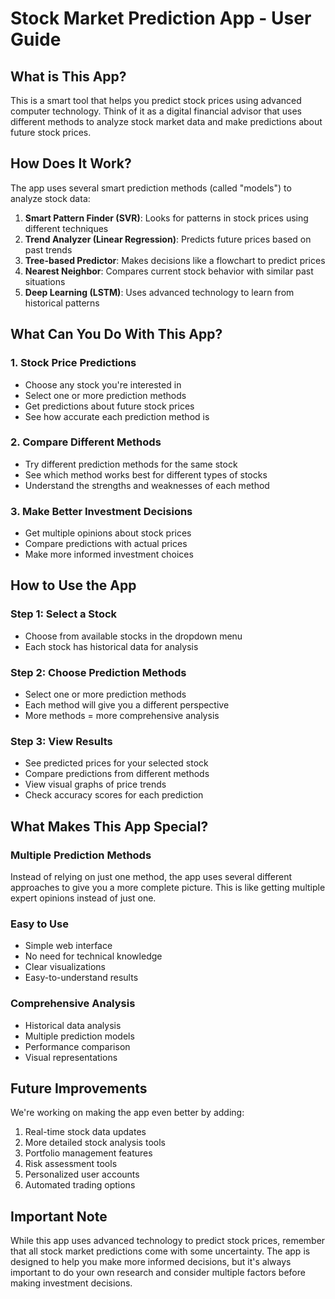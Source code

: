 # Stock Market Prediction App - User Guide

## What is This App?
This is a smart tool that helps you predict stock prices using advanced computer technology. Think of it as a digital financial advisor that uses different methods to analyze stock market data and make predictions about future stock prices.

## How Does It Work?
The app uses several smart prediction methods (called "models") to analyze stock data:
1. **Smart Pattern Finder (SVR)**: Looks for patterns in stock prices using different techniques
2. **Trend Analyzer (Linear Regression)**: Predicts future prices based on past trends
3. **Tree-based Predictor**: Makes decisions like a flowchart to predict prices
4. **Nearest Neighbor**: Compares current stock behavior with similar past situations
5. **Deep Learning (LSTM)**: Uses advanced technology to learn from historical patterns

## What Can You Do With This App?

### 1. Stock Price Predictions
- Choose any stock you're interested in
- Select one or more prediction methods
- Get predictions about future stock prices
- See how accurate each prediction method is

### 2. Compare Different Methods
- Try different prediction methods for the same stock
- See which method works best for different types of stocks
- Understand the strengths and weaknesses of each method

### 3. Make Better Investment Decisions
- Get multiple opinions about stock prices
- Compare predictions with actual prices
- Make more informed investment choices

## How to Use the App

### Step 1: Select a Stock
- Choose from available stocks in the dropdown menu
- Each stock has historical data for analysis

### Step 2: Choose Prediction Methods
- Select one or more prediction methods
- Each method will give you a different perspective
- More methods = more comprehensive analysis

### Step 3: View Results
- See predicted prices for your selected stock
- Compare predictions from different methods
- View visual graphs of price trends
- Check accuracy scores for each prediction

## What Makes This App Special?

### Multiple Prediction Methods
Instead of relying on just one method, the app uses several different approaches to give you a more complete picture. This is like getting multiple expert opinions instead of just one.

### Easy to Use
- Simple web interface
- No need for technical knowledge
- Clear visualizations
- Easy-to-understand results

### Comprehensive Analysis
- Historical data analysis
- Multiple prediction models
- Performance comparison
- Visual representations

## Future Improvements
We're working on making the app even better by adding:
1. Real-time stock data updates
2. More detailed stock analysis tools
3. Portfolio management features
4. Risk assessment tools
5. Personalized user accounts
6. Automated trading options

## Important Note
While this app uses advanced technology to predict stock prices, remember that all stock market predictions come with some uncertainty. The app is designed to help you make more informed decisions, but it's always important to do your own research and consider multiple factors before making investment decisions. 